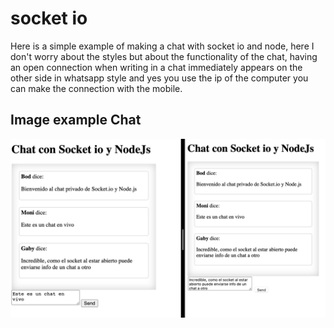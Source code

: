 # socket io
Here is a simple example of making a chat with socket io and node, here I don't worry about the styles but about the functionality of the chat, having an open connection when writing in a chat immediately appears on the other side in whatsapp style and yes you use the ip of the computer you can make the connection with the mobile.

## Image example Chat

![](./img/chatSocketNode.png)